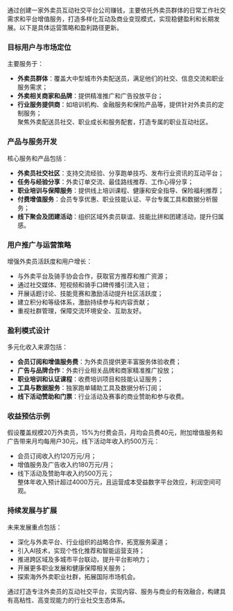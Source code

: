 通过创建一家外卖员互动社交平台公司赚钱，主要依托外卖员群体的日常工作社交需求和平台增值服务，打造多样化互动及商业变现模式，实现稳健盈利和长期发展。以下是具体运营策略和盈利路径更新。

### 目标用户与市场定位  
主要服务于：  
* **外卖员群体**：覆盖大中型城市外卖配送员，满足他们的社交、信息交流和职业服务需求；  
* **外卖相关商家和品牌**：提供精准推广和广告投放平台；  
* **行业服务提供商**：如培训机构、金融服务和保险产品等，提供针对外卖员的定制服务；  
聚焦外卖配送员社交、职业成长和服务配套，打造专属的职业互动社区。

### 产品与服务开发  
核心服务和产品包括：  
* **外卖员社交社区**：支持交流经验、分享跑单技巧、发布行业资讯的互动平台；  
* **任务与经验分享**：外卖订单交流、最佳路线推荐、工作心得分享；  
* **职业培训与保障服务**：提供线上培训课程、健康和安全指导、保险福利推荐；  
* **付费增值服务**：会员专享优惠、职业技能认证、平台专属工具和数据分析服务；  
* **线下聚会及团建活动**：组织区域外卖员联谊、技能比拼和团建活动，提升归属感。  

### 用户推广与运营策略  
增强外卖员活跃度和用户增长：  
* 与外卖平台及骑手协会合作，获取官方推荐和推广资源；  
* 通过社交媒体、短视频和骑手口碑传播引流入驻；  
* 开展话题讨论、技能竞赛和激励活动提升社区活跃度；  
* 建立积分和等级体系，激励持续参与和内容贡献；  
* 重视社群管理，保障交流环境安全、互助友好。

### 盈利模式设计  
多元化收入来源包括：  
* **会员订阅和增值服务费**：为外卖员提供更丰富服务体验收费；  
* **广告与品牌合作**：外卖行业相关品牌和商家精准推广投放；  
* **职业培训和认证课程**：收费培训项目和技能认证服务；  
* **工具与数据服务**：独家跑单辅助工具及数据分析订阅；  
* **线下活动赞助和门票**：行业活动及赛事的商业赞助和参与收费。

### 收益预估示例  
假设覆盖规模20万外卖员，15%为付费会员，月均会员费40元，附加增值服务和广告带来月均每用户30元，线下活动年收入约500万元：  
* 会员订阅收入约120万元/月；  
* 增值服务及广告收入约180万元/月；  
* 线下活动及赞助年收入约500万元；  
整体年收入预计超过4000万元，且运营成本受益数字平台效应，利润空间可观。

### 持续发展与扩展  
未来发展重点包括：  
* 深化与外卖平台、行业组织的战略合作，拓宽服务渠道；  
* 引入AI技术，实现个性化推荐和智能运营支持；  
* 推进跨区域及多城市平台联动，提升平台影响力；  
* 开展更多职业发展和健康保障相关服务；  
* 探索海外外卖职业社群，拓展国际市场机会。

通过打造专注外卖员的互动社交平台，实现内容、服务与商业的有效融合，构建具有高粘性、高变现能力的行业社交生态体系。